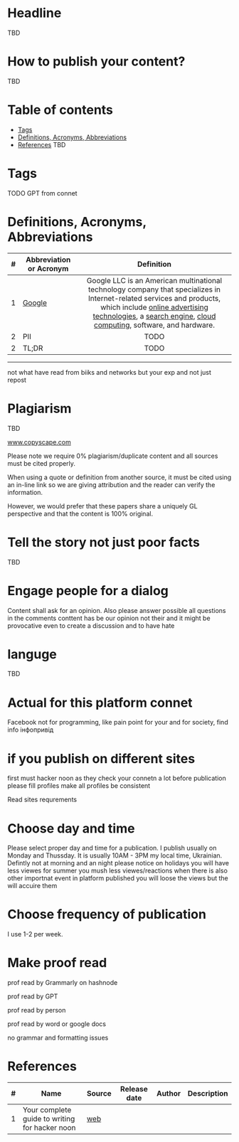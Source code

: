 # Headline
TBD

# How to publish your content?
TBD 

# Table of contents
- [Tags](https://github.com/dimanikulin/dimanikulin/blob/main/PublishHow.md#tags)
- [Definitions, Acronyms, Abbreviations](https://github.com/dimanikulin/dimanikulin/blob/main/PublishHow.md#definitions-acronyms-abbreviations)
- [References](https://github.com/dimanikulin/dimanikulin/blob/main/PublishHow.md#references)
TBD 

# Tags
TODO GPT from connet

# Definitions, Acronyms, Abbreviations
| # | Abbreviation or Acronym | Definition     |
| - | ------------------------|:--------------:|
| 1 | [Google](https://en.wikipedia.org/wiki/Google)| Google LLC is an American multinational technology company that specializes in Internet-related services and products, which include [online advertising technologies](https://en.wikipedia.org/wiki/Online_advertising), a [search engine](https://en.wikipedia.org/wiki/Search_engine), [cloud computing](https://en.wikipedia.org/wiki/Cloud_computing), software, and hardware.|
| 2 | PII | TODO |
| 2 | TL;DR | TODO |

---

not what have read from biiks and networks but your exp and not just repost

# Plagiarism
TBD

www.copyscape.com

Please note we require 0% plagiarism/duplicate content and all sources must be cited properly.

When using a quote or definition from another source, it must be cited using an in-line link so we are giving attribution and the reader can verify the information.

However, we would prefer that these papers share a uniquely GL perspective and that the content is 100% original. 

# Tell the story not just poor facts
TBD

# Engage people for a dialog
Content shall ask for an opinion. Also please answer possible all questions in the comments 
conttent has be our opinion not their and it might be provocative even to create a discussion and to have hate 

# languge 

TBD

# Actual for this platform connet
Facebook not for programming, like pain point for your and for society, find info інфопривід

# if you publish on different sites

first must hacker noon as they check your connetn a lot
before publication please fill profiles
make all profiles be consistent

Read sites requrements 

# Choose day and time
Please select proper day and time for a publication. I publish usually on Monday and Thussday.
It is usually 10AM - 3PM my local time, Ukrainian. Defintly not at morning and an night 
please notice on holidays you will have less viewes
for summer you mush less viewes/reactions 
when there is also other importnat event in platform published you will loose the views but the will accuire them 

# Choose frequency of publication
I use 1-2 per week. 

# Make proof read 
prof read by Grammarly on hashnode

prof read by GPT

prof read by person

prof read by word or google docs

no grammar and formatting issues

# References 
| # | Name                 | Source                | Release date           |  Author                 | Description   |
| - | ---------------------|---------------------- |----------------------- | ----------------------- |:-------------:|
| 1 | Your complete guide to writing for hacker noon | [web](https://help.hackernoon.com/your-complete-guide-to-writing-for-hacker-noon) | | | | 
